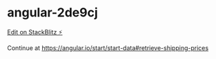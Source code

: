 # angular-2de9cj

[Edit on StackBlitz ⚡️](https://stackblitz.com/edit/angular-2de9cj)

Continue at https://angular.io/start/start-data#retrieve-shipping-prices